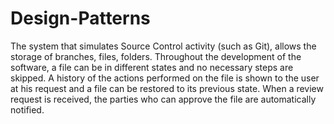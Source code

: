 # Design-Patterns

The system that simulates Source Control activity (such as Git), allows the storage of branches, files, folders. Throughout the development of the software, a file can be in different states and no necessary steps are skipped. A history of the actions performed on the file is shown to the user at his request and a file can be restored to its previous state. When a review request is received, the parties who can approve the file are automatically notified.
